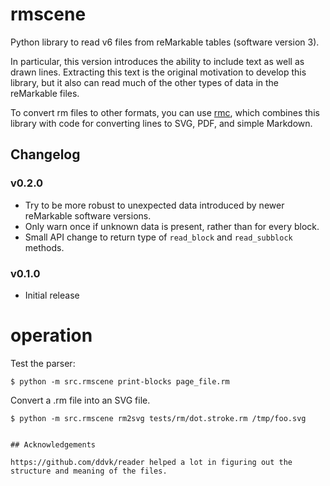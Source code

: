 # rmscene

Python library to read v6 files from reMarkable tables (software version 3).

In particular, this version introduces the ability to include text as well as drawn lines. Extracting this text is the original motivation to develop this library, but it also can read much of the other types of data in the reMarkable files.

To convert rm files to other formats, you can use [rmc](https://github.com/ricklupton/rmc), which combines this library with code for converting lines to SVG, PDF, and simple Markdown.

## Changelog

### v0.2.0

- Try to be more robust to unexpected data introduced by newer reMarkable software versions.
- Only warn once if unknown data is present, rather than for every block.
- Small API change to return type of `read_block` and `read_subblock` methods.

### v0.1.0

- Initial release


# operation

Test the parser:
``` shellsession
$ python -m src.rmscene print-blocks page_file.rm
```

Convert a .rm file into an SVG file.
``` shellsession
$ python -m src.rmscene rm2svg tests/rm/dot.stroke.rm /tmp/foo.svg
```

```

## Acknowledgements

https://github.com/ddvk/reader helped a lot in figuring out the structure and meaning of the files.

